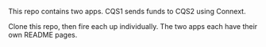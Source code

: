 This repo contains two apps.  CQS1 sends funds to CQS2 using Connext.

Clone this repo, then fire each up individually.  The two apps each have their own README pages.
